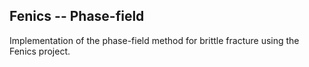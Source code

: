 ## Fenics -- Phase-field

Implementation of the phase-field method for brittle fracture using the Fenics project.
